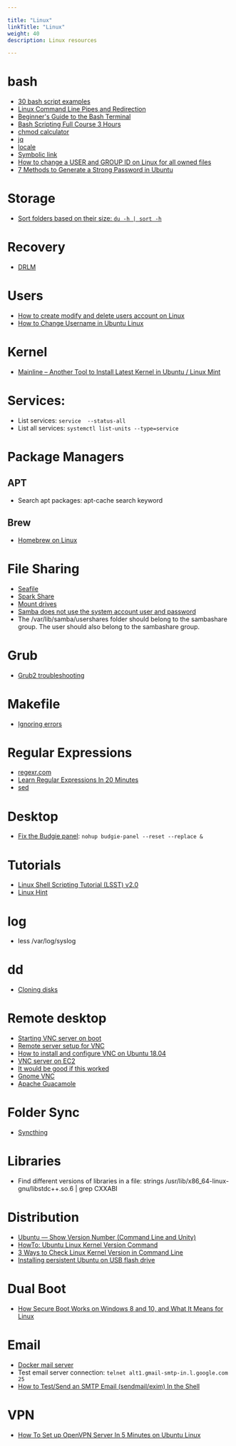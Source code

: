 ```yaml
---

title: "Linux"  
linkTitle: "Linux"  
weight: 40  
description: Linux resources

---
```


# bash

*   [30 bash script examples](https://linuxhint.com/30_bash_script_examples/)
*   [Linux Command Line Pipes and Redirection](https://youtu.be/mV_8GbzwZMM)
*   [Beginner's Guide to the Bash Terminal](https://youtu.be/oxuRxtrO2Ag)
*   [Bash Scripting Full Course 3 Hours](https://youtu.be/e7BufAVwDiM)
*   [chmod calculator](https://chmod-calculator.com/)
*   [jq](https://stedolan.github.io/jq/)
*   [locale](https://www.thomas-krenn.com/en/wiki/Configure_Locales_in_Ubuntu)
*   [Symbolic link](https://linuxhint.com/create_symbolic_link_ubuntu/)
*   [How to change a USER and GROUP ID on Linux for all owned files](https://www.cyberciti.biz/faq/linux-change-user-group-uid-gid-for-all-owned-files/)
*   [7 Methods to Generate a Strong Password in Ubuntu](https://vitux.com/7-methods-to-generate-a-strong-password-in-ubuntu/)

# Storage
* [Sort folders based on their size: `du -h | sort -h`](https://askubuntu.com/questions/1224/how-do-i-determine-the-total-size-of-a-directory-folder-from-the-command-line)

# Recovery

* [DRLM](https://drlm.org/)

# Users
* [How to create modify and delete users account on Linux](https://linuxconfig.org/how-to-create-modify-and-delete-users-account-on-linux)
* [How to Change Username in Ubuntu Linux](https://www.configserverfirewall.com/ubuntu-linux/change-username/)

# Kernel
* [Mainline – Another Tool to Install Latest Kernel in Ubuntu / Linux Mint](https://ubuntuhandbook.org/index.php/2020/08/mainline-install-latest-kernel-ubuntu-linux-mint/)

# Services:

* List services: `service  --status-all`
* List all services: `systemctl list-units --type=service`

# Package Managers

## APT
*   Search apt packages: apt-cache search keyword

## Brew
* [Homebrew on Linux](https://docs.brew.sh/Homebrew-on-Linux)

# File Sharing

*   [Seafile](http://www.seafile.com/en/home/)
*   [Spark Share](http://www.sparkleshare.org/)
*   [Mount drives](https://askubuntu.com/questions/285539/detect-and-mount-devices)
*   [Samba does not use the system account user and password](https://ubuntu.com/tutorials/install-and-configure-samba#4-setting-up-user-accounts-and-connecting-to-share)
*   The /var/lib/samba/usershares folder should belong to the sambashare group. The user should also belong to the sambashare group.

# Grub

*   [Grub2 troubleshooting](https://help.ubuntu.com/community/Grub2/Troubleshooting)

# Makefile

* [Ignoring errors](https://robertbasic.com/blog/ignore-errors-in-makefile/)

# Regular Expressions

*   [regexr.com](https://regexr.com/)
*   [Learn Regular Expressions In 20 Minutes](https://www.youtube.com/watch?v=rhzKDrUiJVk)
*   [sed](https://sed.js.org/)

# Desktop

*   [Fix the Budgie panel](https://discourse.ubuntubudgie.org/t/main-menu-disappeared/2378): `nohup budgie-panel --reset --replace &`

# Tutorials

*   [Linux Shell Scripting Tutorial (LSST) v2.0](https://bash.cyberciti.biz/guide/Main_Page)
*   [Linux Hint](https://linuxhint.com/)


# log

*   less /var/log/syslog

# dd

*   [Cloning disks](https://www.howtoforge.com/tutorial/linux-dd-command-clone-disk-practical-example/)

# Remote desktop

*   [Starting VNC server on boot](https://www.linode.com/docs/applications/remote-desktop/install-vnc-on-ubuntu-16-04/)
*   [Remote server setup for VNC](https://github.com/CDAT/cdat/wiki/Remote-server-setup-for-VNC)
*   [How to install and configure VNC on Ubuntu 18.04](https://www.digitalocean.com/community/tutorials/how-to-install-and-configure-vnc-on-ubuntu-18-04)
*   [VNC server on EC2](https://askubuntu.com/questions/1068370/vnc-grey-screen-16-04-tightvnc-xfce4-solved)
*   [It would be good if this worked](https://askubuntu.com/questions/800302/vncserver-grey-screen-ubuntu-16-04-lts)
*   [Gnome VNC](https://cloudcone.com/docs/article/install-desktop-vnc-ubuntu-16-04/)
*   [Apache Guacamole](https://guacamole.apache.org/)

# Folder Sync

*   [Syncthing](https://computingforgeeks.com/how-to-install-and-use-syncthing-on-ubuntu-18-04/)

# Libraries

*   Find different versions of libraries in a file: strings /usr/lib/x86\_64-linux-gnu/libstdc++.so.6 | grep CXXABI

# Distribution

*   [Ubuntu — Show Version Number (Command Line and Unity)](https://www.hostingadvice.com/how-to/ubuntu-show-version/)
*   [HowTo: Ubuntu Linux Kernel Version Command](https://www.cyberciti.biz/faq/find-ubuntu-linux-kernel-version-command/)
*   [3 Ways to Check Linux Kernel Version in Command Line](https://itsfoss.com/find-which-kernel-version-is-running-in-ubuntu/)
*   [Installing persistent Ubuntu on USB flash drive](https://unetbootin.github.io/)

# Dual Boot

*   [How Secure Boot Works on Windows 8 and 10, and What It Means for Linux](https://www.howtogeek.com/116569/htg-explains-how-windows-8s-secure-boot-feature-works-what-it-means-for-linux/)

# Email

* [Docker mail server](https://github.com/docker-mailserver/docker-mailserver)
* Test email server connection: `telnet alt1.gmail-smtp-in.l.google.com 25`
* [How to Test/Send an SMTP Email (sendmail/exim) In the Shell](https://blndxp.wordpress.com/2016/06/11/how-to-testsend-an-smtp-mail-service-sendmailexim-in-the-shell/)

# VPN

*   [How To Set up OpenVPN Server In 5 Minutes on Ubuntu Linux](https://www.cyberciti.biz/faq/howto-setup-openvpn-server-on-ubuntu-linux-14-04-or-16-04-lts/)
